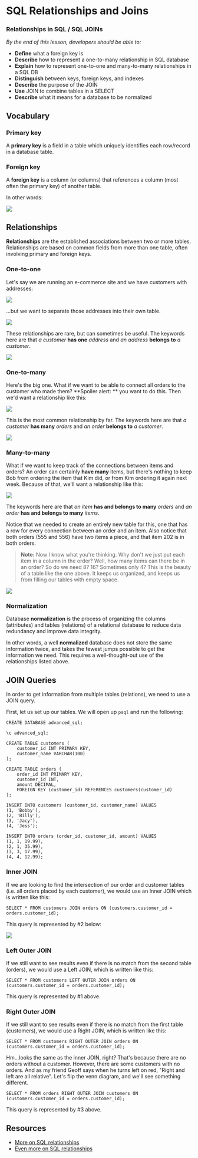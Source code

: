 <!--WDI5 3:03  -->
<!--WDI3 3:02 -->
<!--WDI4 3:04 -->
<!--WDI6 3:06 -->
<!--3:00 5 minutes -->

<!--Hook: Wouldn't it be amazing if we could keep all our data nice and organized inside one table?  So much easier.  Well, unfortunately, that's not the way the world works.  The good news is that it is a problem that SQL is especially good at solving.  So here we go... -->

# SQL Relationships and Joins

### Relationships in SQL / SQL JOINs

*By the end of this lesson, developers should be able to:*
- **Define** what a foreign key is
- **Describe** how to represent a one-to-many relationship in SQL database
- **Explain** how to represent one-to-one and many-to-many relationships in a SQL DB
- **Distinguish** between keys, foreign keys, and indexes
- **Describe** the purpose of the JOIN
- **Use** JOIN to combine tables in a SELECT
- **Describe** what it means for a database to be normalized

<!-- 3:04 WDI3 -->
<!--WDI5 3:05 -->
<!--3:05 15 minutes -->

## Vocabulary

### Primary key

A **primary key** is a field in a table which uniquely identifies each row/record in a database table.

### Foreign key

A **foreign key** is a column (or columns) that references a column (most often the primary key) of another table.

In other words:

![](foreignKey.gif)

<!--WDI5 3:08 -->
<!--actually 3:12 -->
<!--WDI4 3:08 -->
## Relationships

**Relationships** are the established associations between two or more tables. Relationships are based on common fields from more than one table, often involving primary and foreign keys.

### One-to-one

Let's say we are running an e-commerce site and we have customers with addresses:

![](oneToOne_1.png)

...but we want to separate those addresses into their own table.

![](oneToOne_2.png)

These relationships are rare, but can sometimes be useful.  The keywords here are that *a customer* **has one** *address* and *an address* **belongs to** *a customer*.

![](oneToOne_dia.png)

<!--The only use case I can see for this is that we are doing some sort of big data crunching on our addresses or these addresses get re-used in a LOT (and I mean a LOT of places--like sales people have these addresses and providers have these addresses).-->

### One-to-many

Here's the big one.  What if we want to be able to connect all orders to the customer who made them?  **Spoiler alert: ** you want to do this.  Then we'd want a relationship like this:

![](oneToMany.png)

This is the most common relationship by far. The keywords here are that *a customer* **has many** *orders* and *an order* **belongs to** *a customer*.

![](oneToMany_dia.png)

### Many-to-many

What if we want to keep track of the connections between items and orders?  An order can certainly **have many** items, but there's nothing to keep Bob from ordering the item that Kim did, or from Kim ordering it again next week.  Because of that, we'll want a relationship like this:

![](manyToMany.png)

The keywords here are that *an item* **has and belongs to many** *orders* and *an order* **has and belongs to many** *items*.

Notice that we needed to create an entirely new table for this, one that has a row for every connection between an order and an item.  Also notice that both orders (555 and 556) have two items a piece, and that item 202 is in both orders.

>**Note:** Now I know what you're thinking.  Why don't we just put each item in a column in the order?  Well, how many items can there be in an order?  So do we need 8?  16?  Sometimes only 4?  This is the beauty of a table like the one above.  It keeps us organized, and keeps us from filling our tables with empty space.

![](manyToMany_dia.png)

<!--Catch-phrase with primary key, foreign key, one-to-many, many-to-many -->

<!--WDI5 3:30  -->
<!--3:20 5 minutes -->

<!--Actually 3:32 WDI2 and WDI3-->

### Normalization

Database **normalization** is the process of organizing the columns (attributes) and tables (relations) of a relational database to reduce data redundancy and improve data integrity.

In other words, a well **normalized** database does not store the same information twice, and takes the fewest jumps possible to get the information we need.  This requires a well-thought-out use of the relationships listed above.

<!--WDI4 3:26 -->
<!--half-mast for rest -->

<!--3:25 WDI3 -->
<!--WDI6 3:29 -->
<!--3:25 10 minutes -->

## JOIN Queries

In order to get information from multiple tables (relations), we need to use a JOIN query.

First, let us set up our tables.  We will open up `psql` and run the following:

```
CREATE DATABASE advanced_sql;

\c advanced_sql;

CREATE TABLE customers (
    customer_id INT PRIMARY KEY,
    customer_name VARCHAR(100)
);
 
CREATE TABLE orders (
    order_id INT PRIMARY KEY,
    customer_id INT,
    amount DECIMAL,
    FOREIGN KEY (customer_id) REFERENCES customers(customer_id)
);
 
INSERT INTO customers (customer_id, customer_name) VALUES
(1, 'Bobby'),
(2, 'Billy'),
(3, 'Jacy'),
(4, 'Jess');
 
INSERT INTO orders (order_id, customer_id, amount) VALUES
(1, 1, 19.99),
(2, 1, 35.99),
(3, 3, 17.99),
(4, 4, 12.99);
```

<!--WDI6 3:37 -->
<!--WDI5 3:45  -->
<!--WDI4 3:34 turning over to devs-->
<!--WDI4 coming back 3:40 -->
<!--3:34 WDI3 -->
<!--3:35 10 minutes -->

### Inner JOIN

If we are looking to find the intersection of our order and customer tables (i.e. all orders placed by each customer), we would use an Inner JOIN which is written like this:

`SELECT * FROM customers JOIN orders ON (customers.customer_id = orders.customer_id);`

This query is represented by #2 below:

![](inner_join_diagram.gif)

<!--WDI6 3:48  -->

### Left Outer JOIN

If we still want to see results even if there is no match from the second table (orders), we would use a Left JOIN, which is written like this:

`SELECT * FROM customers LEFT OUTER JOIN orders ON (customers.customer_id = orders.customer_id);`

This query is represented by #1 above.

### Right Outer JOIN

If we still want to see results even if there is no match from the first table (customers), we would use a Right JOIN, which is written like this:

`SELECT * FROM customers RIGHT OUTER JOIN orders ON (customers.customer_id = orders.customer_id);`

Hm...looks the same as the inner JOIN, right?  That's because there are no orders without a customer.  However, there are some customers with no orders.  And as my friend Geoff says when he turns left on red, "Right and left are all relative".  Let's flip the venn diagram, and we'll see something different.

`SELECT * FROM orders RIGHT OUTER JOIN customers ON (customers.customer_id = orders.customer_id);`

This query is represented by #3 above.

<!--3:47 WDI4 turning over to devs, coming back 3:52, ending 3:54 -->

<!--WDI6 3:56, quick wrap up, then HW -->
<!--WDI5 coming back 3:57, then HW intro-->
<!--3:46 WDI3 -->
<!--Run through first couple library_sql basic (non JOIN) and advanced (JOIN) exercises -->

## Resources

- [More on SQL relationships](https://code.tutsplus.com/articles/sql-for-beginners-part-3-database-relationships--net-8561)
- [Even more on SQL relationships](https://msdn.microsoft.com/en-us/library/bb243835(v=office.12).aspx)
